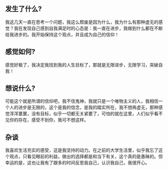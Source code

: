 ## 发生了什么?

我这几天一直在思考一个问题，我这么颓废是因为什么，我为什么有那种虚无的感觉？我在发现自己感到自我满足时的心态是：我一直在进步，我做到什么都在不断给我进步的。我开始保持这个观点，并且成为自己的信仰！

## 感觉如何?

感觉好极了，我决定我找到我的人生目标了，那就是无限进步，无限学习，突破自我！

## 想说什么?

可能这个就是所谓的信仰吧，我不信鬼神，我就只是一个唯物主义的人，我相信一个人的进步是无限的，这个是我的信念，是我的踏实所在，我不想再虚无，那种感觉浑浑噩噩，没有目标，似乎一切都无关紧要了，可怕的就在这里，人们似乎看不见你的存在，感受不到你，我可不想这样。

## 杂谈

我喜欢生活充实的感受，这是我坚持的动力。在之前的大学生活里，似乎我忘了这个观点，只看见眼前的利益，做出的选择都是和当下有关，这个真的是愚昧的。但幸运的是，这也让我有了跟多的时间反思我自己，认识我自己，我很开心。
